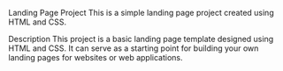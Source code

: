 Landing Page Project
This is a simple landing page project created using HTML and CSS.

Description
This project is a basic landing page template designed using HTML and CSS. It can serve as a starting point for building your own landing pages for websites or web applications.
